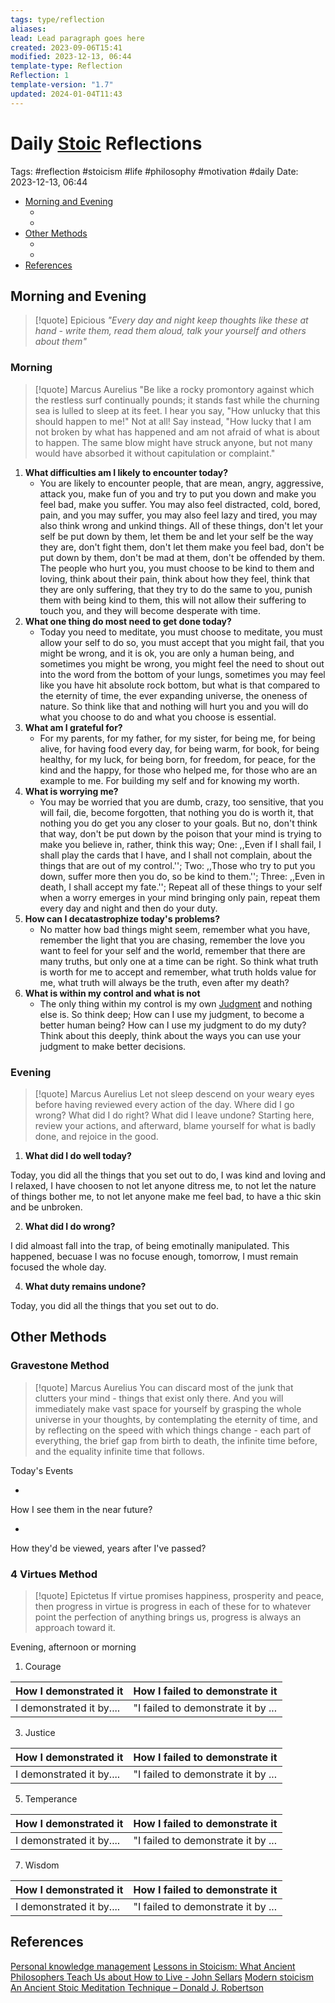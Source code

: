 ```yaml
---
tags: type/reflection
aliases: 
lead: Lead paragraph goes here
created: 2023-09-06T15:41
modified: 2023-12-13, 06:44
template-type: Reflection
Reflection: 1
template-version: "1.7"
updated: 2024-01-04T11:43
---
```



# Daily [Stoic](../SLIP-BOX/Stoicism.md) Reflections

Tags:  #reflection #stoicism #life #philosophy #motivation #daily 
Date: 2023-12-13, 06:44

- [Morning and Evening](#Morning%20and%20Evening)
	- [](#Morning%20and%20Evening#Morning%20and%20Evening#Morning|Morning)
	- [](#Morning%20and%20Evening#Morning%20and%20Evening#Evening|Evening)
- [Other Methods](#Other%20Methods)
	- [](#Other%20Methods#Other%20Methods#Gravestone%20Method|Gravestone%20Method)
	- [](#Other%20Methods#Other%20Methods#4%20Virtues%20Method|4%20Virtues%20Method)
- [References](#References)


## Morning and Evening

> [!quote] Epicious 
> _"Every day and night keep thoughts like these at hand - write them, read them aloud, talk your yourself and others about them"_

### Morning

> [!quote] Marcus Aurelius
> "Be like a rocky promontory against which the restless surf continually pounds; it stands fast while the churning sea is lulled to sleep at its feet. I hear you say, "How unlucky that this should happen to me!" Not at all! Say instead, "How lucky that I am not broken by what has happened and am not afraid of what is about to happen. The same blow might have struck anyone, but not many would have absorbed it without capitulation or complaint."

1. **What difficulties am I likely to encounter today?**
	- You are likely to encounter people, that are mean, angry, aggressive, attack you, make fun of you and try to put you down and make you feel bad, make you suffer. You may also feel distracted, cold, bored, pain, and you may suffer, you may also feel lazy and tired, you may also think wrong and unkind things. All of these things, don't let your self be put down by them, let them be and let your self be the way they are, don't fight them, don't let them make you feel bad, don't be put down by them, don't be mad at them, don't be offended by them. The people who hurt you, you must choose to be kind to them and loving, think about their pain, think about how they feel, think that they are only suffering, that they try to do the same to you, punish them with being kind to them, this will not allow their suffering to touch you, and they will become desperate with time.
2. **What one thing do most need to get done today?**
	- Today you need to meditate, you must choose to meditate, you must allow your self to do so, you must accept that you might fail, that you might be wrong, and it is ok, you are only a human being, and sometimes you might be wrong, you might feel the need to shout out into the word from the bottom of your lungs, sometimes you may feel like you have hit absolute rock bottom, but what is that compared to the eternity of time, the ever expanding universe, the oneness of nature. So think like that and nothing will hurt you and you will do what you choose to do and what you choose is essential. 
1. **What am I grateful for?**
	- For my parents, for my father, for my sister, for being me, for being alive, for having food every day, for being warm, for book, for being healthy, for my luck, for being born, for freedom, for peace, for the kind and the happy, for those who helped me, for those who are an example to me. For building my self and for knowing my worth. 
2. **What is worrying me?**
	- You may be worried that you are dumb, crazy, too sensitive, that you will fail, die, become forgotten, that nothing you do is worth it, that nothing you do get you any closer to your goals. But no, don't think that way, don't be put down by the poison that your mind is trying to make you believe in, rather, think this way; One: ,,Even if I shall fail, I shall play the cards that I have, and I shall not complain, about the things that are out of my control.''; Two: ,,Those who try to put you down, suffer more then you do, so be kind to them.''; Three: ,,Even in death, I shall accept my fate.''; Repeat all of these things to your self when a worry emerges in your mind bringing only pain, repeat them every day and night and then do your duty. 
1. **How can I decatastrophize today's problems?**
	- No matter how bad things might seem, remember what you have, remember the light that you are chasing, remember the love you want to feel for your self and the world, remember that there are many truths, but only one at a time can be right. So think what truth is worth for me to accept and remember, what truth holds value for me, what truth will always be the truth, even after my death? 
2. **What is within my control and what is not**
	- The only thing within my control is my own [Judgment](../SLIP-BOX/Control%20Over%20Judgment.md) and nothing else is. So think deep; How can I use my judgment, to become a better human being? How can I use my judgment to do my duty? Think about this deeply, think about the ways you can use your judgment to make better decisions.

### Evening

> [!quote] Marcus Aurelius
> Let not sleep descend on your weary eyes before having reviewed every action of the day. Where did I go wrong? What did I do right? What did I leave undone? Starting here, review your actions, and afterward, blame yourself for what is badly done, and rejoice in the good.

1. **What did I do well today?**

Today, you did all the things that you set out to do, I was kind and loving and I relaxed, I have choosen to not let anyone ditress me, to not let the nature of things bother me, to not let anyone make me feel bad, to have a thic skin and be unbroken. 

2. **What did I do wrong?**

I did almoast fall into the trap, of being emotinally manipulated. This happened, becuase I was no focuse enough, tomorrow, I must remain focused the whole day.  

4. **What duty remains undone?**

Today, you did all the things that you set out to do.

## Other Methods

### Gravestone Method

> [!quote] Marcus Aurelius
> You can discard most of the junk that clutters your mind - things that exist only there. And you will immediately make vast space for yourself by grasping the whole universe in your thoughts, by contemplating the eternity of time, and by reflecting on the speed with which things change - each part of everything, the brief gap from birth to death, the infinite time before, and the equality infinite time that follows. 

Today's Events 

-

How I see them in the near future? 

-

How they'd be viewed, years after I've passed?

### 4 Virtues Method

> [!quote] Epictetus 
> If virtue promises happiness, prosperity and peace, then progress in virtue is progress in each of these for to whatever point the perfection of anything brings us, progress is always an approach toward it.

Evening, afternoon or morning

1. Courage 

| How I demonstrated it  | How I failed to demonstrate it |
| ------------------- | ---------------- |
| I demonstrated it by....                 | "I failed to demonstrate it by ...              |

3. Justice

| How I demonstrated it  | How I failed to demonstrate it |
| ------------------- | ---------------- |
| I demonstrated it by....                 | "I failed to demonstrate it by ...             

5. Temperance

| How I demonstrated it  | How I failed to demonstrate it |
| ------------------- | ---------------- |
| I demonstrated it by....                 | "I failed to demonstrate it by ...             

7. Wisdom

| How I demonstrated it  | How I failed to demonstrate it |
| ------------------- | ---------------- |
| I demonstrated it by....                 | "I failed to demonstrate it by ...             

## References

[Personal knowledge management](Personal%20knowledge%20management.md)
[Lessons in Stoicism: What Ancient Philosophers Teach Us about How to Live - John Sellars](https://books.google.cz/books/about/Lessons_in_Stoicism.html?id=ky84zQEACAAJ&redir_esc=y)
[Modern stoicism](https://modernstoicism.com/)
[An Ancient Stoic Meditation Technique – Donald J. Robertson](https://donaldrobertson.name/2017/03/22/an-ancient-stoic-meditation-technique/)


